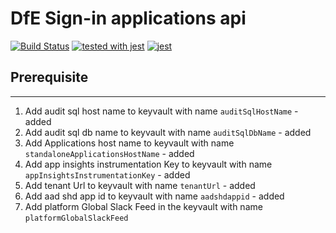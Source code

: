 # DfE Sign-in applications api
[![Build Status](https://travis-ci.org/DFE-Digital/login.dfe.applications.svg?branch=master)](https://travis-ci.org/DFE-Digital/login.dfe.applications)
[![tested with jest](https://img.shields.io/badge/tested_with-jest-99424f.svg)](https://github.com/facebook/jest) [![jest](https://jestjs.io/img/jest-badge.svg)](https://github.com/facebook/jest)

## Prerequisite
---
1. Add audit sql host name to keyvault with name `auditSqlHostName` - added
2. Add audit sql db name to keyvault with name `auditSqlDbName` - added
3. Add Applications host name to keyvault with name `standaloneApplicationsHostName` - added
4. Add app insights instrumentation Key to keyvault with name `appInsightsInstrumentationKey` - added
5.  Add tenant Url to keyvault with name `tenantUrl` - added
6.  Add aad shd app id to keyvault with name `aadshdappid` - added
7.  Add platform Global Slack Feed in the keyvault with name `platformGlobalSlackFeed` 
